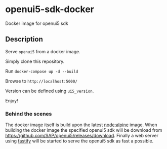 # openui5-sdk-docker
Docker image for openui5 sdk

## Description
Serve `openui5` from a docker image.

Simply clone this repository.

Run `docker-compose up -d --build`

Browse to `http://localhost:5000/`

Version can be defined using `ui5_version`.

Enjoy!

### Behind the scenes

The docker image itself is build upon the latest [node:alpine](https://github.com/nodejs/docker-node) image.
When building the docker image the specified openui5 sdk will be download from https://github.com/SAP/openui5/releases/download.
Finally a web server using [fastify](https://www.fastify.io/) will be started to serve the openui5 sdk as fast a possible.
